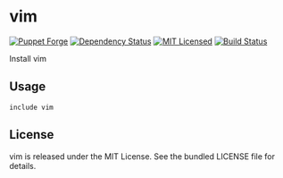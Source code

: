 vim
==============

[![Puppet Forge](https://img.shields.io/puppetforge/v/halyard/vim.svg)](https://forge.puppetlabs.com/halyard/vim)
[![Dependency Status](https://img.shields.io/gemnasium/halyard/puppet-vim.svg)](https://gemnasium.com/halyard/puppet-vim)
[![MIT Licensed](https://img.shields.io/badge/license-MIT-green.svg)](https://tldrlegal.com/license/mit-license)
[![Build Status](https://img.shields.io/circleci/project/halyard/puppet-vim/master.svg)](https://circleci.com/gh/halyard/puppet-vim)

Install vim

## Usage

```puppet
include vim
```

## License

vim is released under the MIT License. See the bundled LICENSE file for details.

